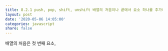```yaml
---
title: 8.2.1 push, pop, shift, unshift 배열의 처음이나 끝에서 요소 하나를 추가하거나 제거하기
layout: post
date: '2020-05-06 14:05:00'
categories: javascript
share: false
---
```


배열의 처음은 첫 번째 요소,